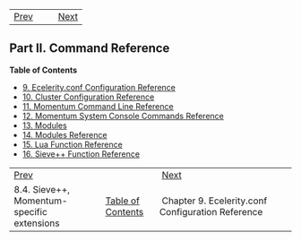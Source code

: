 |     |     |     |
| --- | --- | --- |
| [Prev](sieve.ecaddons)  |   |  [Next](conf.ref) |
## Part II. Command Reference
**Table of Contents**

* [9\. Ecelerity.conf Configuration Reference](conf.ref)
* [10\. Cluster Configuration Reference](cluster.ref)
* [11\. Momentum Command Line Reference](exe)
* [12\. Momentum System Console Commands Reference](console_commands)
* [13\. Modules](modules.overview)
* [14\. Modules Reference](modules)
* [15\. Lua Function Reference](lua)
* [16\. Sieve++ Function Reference](sieve.ref3)

|     |     |     |
| --- | --- | --- |
| [Prev](sieve.ecaddons)  |   |  [Next](conf.ref) |
| 8.4. Sieve++, Momentum-specific extensions  | [Table of Contents](index) |  Chapter 9. Ecelerity.conf Configuration Reference |
